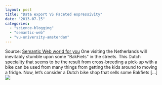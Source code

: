 ```yaml
---
layout: post
title: "Data export VS Faceted expressivity"
date: "2013-07-15"
categories: 
  - "science-blogging"
  - "semantic-web"
  - "vu-university-amsterdam"
---
```


Source: [Semantic Web world for you](http://semweb4u.wordpress.com/feed/) One visiting the Netherlands will inevitably stumble upon some “BakFiets” in the streets. This Dutch speciality that seems to be the result from cross-breeding a pick-up with a bike can be used from many things from getting the kids around to moving a fridge. Now, let’s consider a Dutch bike shop that sells some Bakfiets \[…\]![](https://pixel.wp.com/b.gif?host=semweb4u.wordpress.com&blog=18410093&post=564&subd=semweb4u&ref=&feed=1)
